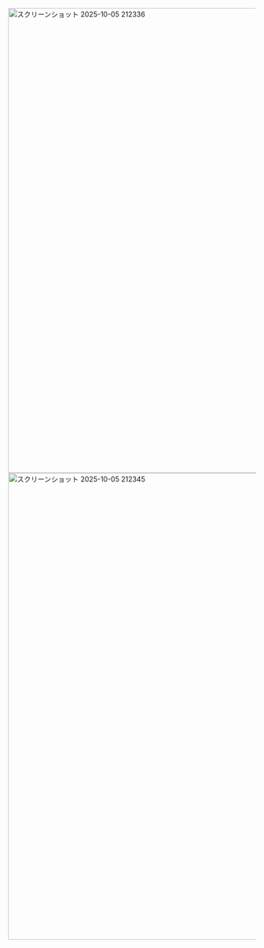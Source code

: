 <img width="986" height="947" alt="スクリーンショット 2025-10-05 212336" src="https://github.com/user-attachments/assets/5a2a8218-8002-4a44-b1fb-7f8dd8755347" />
<img width="986" height="951" alt="スクリーンショット 2025-10-05 212345" src="https://github.com/user-attachments/assets/cf0e8dc8-8338-4700-976d-dccf4c83ef82" />
